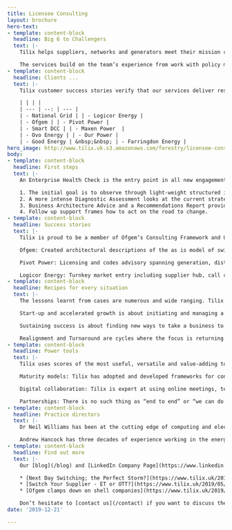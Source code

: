 ```yaml
---
title: Licensee Consulting
layout: brochure
hero-text:
- template: content-block
  headline: Big 6 to Challengers
  text: |-
    Tilix helps suppliers, networks and generators meet their mission critical regulatory requirements. Here our knowledge and experience in the energy industry licenses, codes, processes, customs and practices are in high demand.

    The services build on the team’s experience from work with policy makers, regulators, “Big Six” and challengers
- template: content-block
  headline: Clients ...
  text: |-
    Tilix customer success stories verify that our services deliver results and are value for money. References are available from:

    | | | |
    | --- | --: | --- |
    | - National Grid | | - Logicor Energy |
    | - Ofgem | | - Pivot Power |
    | - Smart DCC | | - Maxen Power  |
    | - Ovo Energy | | - Our Power |
    | - Good Energy | &nbsp;&nbsp; | - Farringdon Energy |
hero_image: http://www.tilix.uk.s3.amazonaws.com/forestry/licensee-consulting.svg
body:
- template: content-block
  headline: First steps
  text: |-
    An Enterprise Health Check is the entry point in all new engagements. This four step work package can be applied to a single process (e.g. customer acquisition, meter exchange) or function (e.g. customer service, billing, IT). However, most impact is achieved when the whole enterprise is in scope.

    1. The initial goal is to observe through light-weight structured interviews and desk research.
    2. A more intense Diagnostic Assessment looks at the current strategic and tactical state.
    3. Business Architecture Advice and a Recommendations Report provides options to decide on.
    4. Follow up support frames how to act on the road to change.
- template: content-block
  headline: Success stories
  text: |-
    Tilix is proud to be a member of Ofgem’s Consulting Framework and UVDB approved by Achilles. The following vignettes give a flavour of the depth and breadth of experience available from Tilix.

    Ofgem: Created architectural descriptions of the as is model of switching in gas and electricity to support the start up of the Faster & More Reliable Switching Programme.

    Pivot Power: Licensing and codes advisory spanning generation, distribution and supply of electricity.

    Logicor Energy: Turnkey market entry including supplier hub, call centre, digital channels, wholesale, networks and innovation.
- template: content-block
  headline: Recipes for every situation
  text: |-
    The lessons learnt from cases are numerous and wide ranging. Tilix understands that there is no one size fits all solution. We know when to use different tools and how to adapt to the different cycles:

    Start-up and accelerated growth is about initiating and managing a rapidly growing business. Assembling capabilities and optimising performance are the key points of focus.

    Sustaining success is about finding new ways to take a business to the next level and ensuring complacency does not take root.

    Realignment and Turnaround are cycles where the focus is returning a business to a sustainable state. Sometimes it is not obvious change is necessary. Sometimes there is an obvious crisis.
- template: content-block
  headline: Power tools
  text: |-
    Tilix uses scores of the most useful, versatile and value-adding tools used by management consultants the world-over. Three favourites consistently deliver a huge impact and long-lasting business value:

    Maturity models: Tilix has adopted and developed frameworks for continuous improvement. These qualitatively assess people/culture, processes, organisational structures and technology across a number of business disciplines.

    Digital collaboration: Tilix is expert at using online meetings, team chat-rooms, co-authoring documents and shared spreadsheets to connect networks of participants and to get stuff done.

    Partnerships: There is no such thing as “end to end” or “we can do it all”. Tilix works as a partnership broker to help our clients meet their licensable obligations and grow.
- template: content-block
  headline: Practice directors
  text: |-
    Dr Neil Williams has been at the cutting edge of computing and electrical engineering for over 30 years. He has recently worked on assignments with Ovo Energy, Good Energy, National Grid, Smart DCC, Shell etc. His technical expertise and commercial nous are much sought after within the smart energy sector.

    Andrew Hancock has three decades of experience working in the energy sector, right across the spectrum from big six to challenger suppliers. His resume includes roles with British Energy, EDF, Axpo and Logicor Energy.
- template: content-block
  headline: Find out more
  text: |-
    Our [blog](/blog) and [LinkedIn Company Page](https://www.linkedin.com/company/tilix) covers success stories, ideas, opinions and industry news relevant to licensable activities. For example:

    * [Next Day Switching; the Perfect Storm?](https://www.tilix.uk/2019/07/04/next-day-switching)
    * [Switch Your Supplier - ET or OTT?](https://www.tilix.uk/2019/05/14/gsop)
    * [Ofgem clamps down on shell companies](https://www.tilix.uk/2019/11/15/ofgem-shell-company-clampdown)

    Don’t hesitate to [contact us](/contact) if you want to discuss the Tilix Licensee Consulting value proposition in more detail. We will be delighted to help you build and maintain licensable activities in your organisation.
date: '2019-12-21'

---
```

